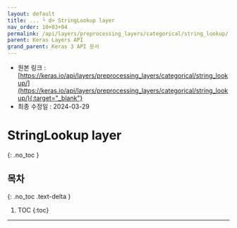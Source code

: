 ```yaml
---
layout: default
title: ... └ d> StringLookup layer
nav_order: 10+03+04
permalink: /api/layers/preprocessing_layers/categorical/string_lookup/
parent: Keras Layers API
grand_parent: Keras 3 API 문서
---
```


* 원본 링크 : [https://keras.io/api/layers/preprocessing_layers/categorical/string_lookup/](https://keras.io/api/layers/preprocessing_layers/categorical/string_lookup/){:target="_blank"}
* 최종 수정일 : 2024-03-29

# StringLookup layer
{: .no_toc }

## 목차
{: .no_toc .text-delta }

1. TOC
{:toc}

---
